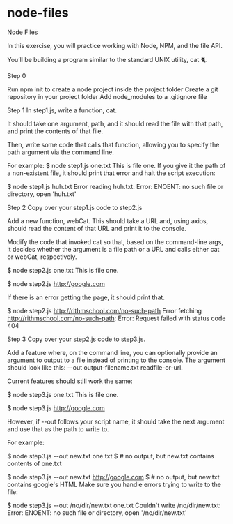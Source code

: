 # node-files

Node Files

In this exercise, you will practice working with Node, NPM, and the file API.

You’ll be building a program similar to the standard UNIX utility, cat 🐈.

Step 0

Run npm init to create a node project inside the project folder
Create a git repository in your project folder
Add node_modules to a .gitignore file

Step 1
In step1.js, write a function, cat.

It should take one argument, path, and it should read the file with that path, and print the contents of that file.

Then, write some code that calls that function, allowing you to specify the path argument via the command line. 

For example:
$ node step1.js one.txt
This is file one.
If you give it the path of a non-existent file, it should print that error and halt the script execution:

$ node step1.js huh.txt
Error reading huh.txt:
  Error: ENOENT: no such file or directory, open 'huh.txt'
  
Step 2
Copy over your step1.js code to step2.js

Add a new function, webCat. This should take a URL and, using axios, should read the content of that URL and print it to the console.

Modify the code that invoked cat so that, based on the command-line args, it decides whether the argument is a file path or a URL and calls either cat or webCat, respectively.

$ node step2.js one.txt
This is file one.

$ node step2.js http://google.com
<!doctype html><html ...
If there is an error getting the page, it should print that.

$ node step2.js http://rithmschool.com/no-such-path
Error fetching http://rithmschool.com/no-such-path:
  Error: Request failed with status code 404
  
Step 3
Copy over your step2.js code to step3.js.

Add a feature where, on the command line, you can optionally provide an argument to output to a file instead of printing to the console. The argument should look like this: --out output-filename.txt readfile-or-url.

Current features should still work the same:

$ node step3.js one.txt
This is file one.

$ node step3.js http://google.com
<!doctype html><html ...
However, if --out follows your script name, it should take the next argument and use that as the path to write to.

For example:

$ node step3.js --out new.txt one.txt
$ # no output, but new.txt contains contents of one.txt

$ node step3.js --out new.txt  http://google.com
$ # no output, but new.txt contains google's HTML
Make sure you handle errors trying to write to the file:

$ node step3.js --out /no/dir/new.txt one.txt
Couldn't write /no/dir/new.txt:
  Error: ENOENT: no such file or directory, open '/no/dir/new.txt'
